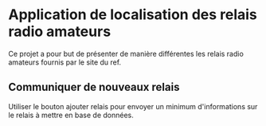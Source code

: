 # Application de localisation des relais radio amateurs

Ce projet a pour but de présenter de manière différentes les relais radio amateurs fournis par le site du ref.

## Communiquer de nouveaux relais

Utiliser le bouton ajouter relais pour envoyer un minimum d'informations sur le relais à mettre en base de données.
